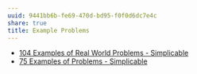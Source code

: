 ```yaml
---
uuid: 9441bb6b-fe69-470d-bd95-f0f0d6dc7e4c
share: true
title: Example Problems
---
```

* [104 Examples of Real World Problems - Simplicable](https://simplicable.com/world/real-world-problems)
* [75 Examples of Problems - Simplicable](https://simplicable.com/en/problems)